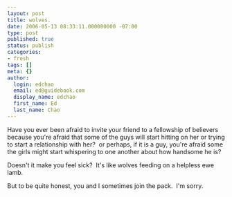 ```yaml
---
layout: post
title: wolves.
date: 2006-05-13 08:33:11.000000000 -07:00
type: post
published: true
status: publish
categories:
- fresh
tags: []
meta: {}
author:
  login: edchao
  email: ed@guidebook.com
  display_name: edchao
  first_name: Ed
  last_name: Chao
---
```

<p>Have you ever been afraid to invite your friend to a fellowship of believers because you&#39;re afraid that some of the guys will start hitting on her or trying to start a relationship with her?&nbsp; or perhaps, if it is a guy, you&#39;re afraid some the girls might start whispering to one another about how handsome he is?&nbsp;</p>
<p>Doesn&#39;t it make you feel sick?&nbsp; It&#39;s like wolves feeding on a helpless ewe lamb. &nbsp;</p>
<p>But to be quite honest, you and I sometimes join the pack.&nbsp; I&#39;m sorry.</p>
